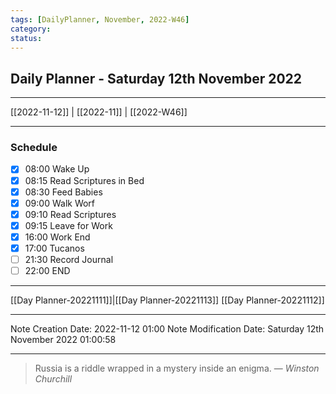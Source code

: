 ```yaml
---
tags: [DailyPlanner, November, 2022-W46]
category:
status:
---
```


## Daily Planner - Saturday 12th November 2022

---
[[2022-11-12]] | [[2022-11]] | [[2022-W46]]

---
### Schedule
- [x] 08:00 Wake Up
- [x] 08:15 Read Scriptures in Bed
- [x] 08:30 Feed Babies
- [x] 09:00 Walk Worf
- [x] 09:10 Read Scriptures
- [x] 09:15 Leave for Work
- [x] 16:00 Work End
- [x] 17:00 Tucanos
- [ ] 21:30 Record Journal
- [ ] 22:00 END

---
[[Day Planner-20221111]]|[[Day Planner-20221113]]
[[Day Planner-20221112]]

---

Note Creation Date: 2022-11-12 01:00
Note Modification Date: Saturday 12th November 2022 01:00:58 

--- 
> Russia is a riddle wrapped in a mystery inside an enigma.
> — <cite>Winston Churchill</cite>